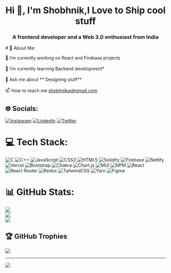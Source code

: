 
<h1 align="center">Hi 👋, I'm Shobhnik,I Love to Ship cool stuff</h1>
<h3 align="center">A frontend developer and a Web 3.0 enthusiast from India</h3>
# 💫 About Me:

🔭 I’m currently working on React and Firebase projects<br><br>🌱 I’m currently learning Backend development*<br><br>💬 Ask me about ** Designing stuff**<br><br>📫 How to reach me shobhnikw@gmail.com


## 🌐 Socials:
[![Instagram](https://img.shields.io/badge/Instagram-%23E4405F.svg?logo=Instagram&logoColor=white)](https://instagram.com/Shobhnik__13) [![LinkedIn](https://img.shields.io/badge/LinkedIn-%230077B5.svg?logo=linkedin&logoColor=white)](https://www.linkedin.com/in/shobhnik-wadhwa-9986b6203/) [![Twitter](https://img.shields.io/badge/Twitter-%231DA1F2.svg?logo=Twitter&logoColor=white)](https://twitter.com/Shobhnik__13) 

# 💻 Tech Stack:
![C](https://img.shields.io/badge/c-%2300599C.svg?style=for-the-badge&logo=c&logoColor=white) ![C++](https://img.shields.io/badge/c++-%2300599C.svg?style=for-the-badge&logo=c%2B%2B&logoColor=white) ![JavaScript](https://img.shields.io/badge/javascript-%23323330.svg?style=for-the-badge&logo=javascript&logoColor=%23F7DF1E) ![CSS3](https://img.shields.io/badge/css3-%231572B6.svg?style=for-the-badge&logo=css3&logoColor=white) ![HTML5](https://img.shields.io/badge/html5-%23E34F26.svg?style=for-the-badge&logo=html5&logoColor=white) ![Solidity](https://img.shields.io/badge/Solidity-%23363636.svg?style=for-the-badge&logo=solidity&logoColor=white) ![Firebase](https://img.shields.io/badge/firebase-%23039BE5.svg?style=for-the-badge&logo=firebase) ![Netlify](https://img.shields.io/badge/netlify-%23000000.svg?style=for-the-badge&logo=netlify&logoColor=#00C7B7) ![Vercel](https://img.shields.io/badge/vercel-%23000000.svg?style=for-the-badge&logo=vercel&logoColor=white) ![Bootstrap](https://img.shields.io/badge/bootstrap-%23563D7C.svg?style=for-the-badge&logo=bootstrap&logoColor=white) ![Chakra](https://img.shields.io/badge/chakra-%234ED1C5.svg?style=for-the-badge&logo=chakraui&logoColor=white) ![Chart.js](https://img.shields.io/badge/chart.js-F5788D.svg?style=for-the-badge&logo=chart.js&logoColor=white) ![MUI](https://img.shields.io/badge/MUI-%230081CB.svg?style=for-the-badge&logo=material-ui&logoColor=white) ![NPM](https://img.shields.io/badge/NPM-%23000000.svg?style=for-the-badge&logo=npm&logoColor=white) ![React](https://img.shields.io/badge/react-%2320232a.svg?style=for-the-badge&logo=react&logoColor=%2361DAFB) ![React Router](https://img.shields.io/badge/React_Router-CA4245?style=for-the-badge&logo=react-router&logoColor=white) ![Redux](https://img.shields.io/badge/redux-%23593d88.svg?style=for-the-badge&logo=redux&logoColor=white) ![TailwindCSS](https://img.shields.io/badge/tailwindcss-%2338B2AC.svg?style=for-the-badge&logo=tailwind-css&logoColor=white) ![Yarn](https://img.shields.io/badge/yarn-%232C8EBB.svg?style=for-the-badge&logo=yarn&logoColor=white) 	![Figma](https://img.shields.io/badge/figma-%23F24E1E.svg?style=for-the-badge&logo=figma&logoColor=white)
# 📊 GitHub Stats:
![](https://github-readme-stats.vercel.app/api?username=Shobhnik13&theme=react&hide_border=false&include_all_commits=true&count_private=true)<br/>
![](https://github-readme-streak-stats.herokuapp.com/?user=Shobhnik13&theme=react&hide_border=false)<br/>
![](https://github-readme-stats.vercel.app/api/top-langs/?username=Shobhnik13&theme=react&hide_border=false&include_all_commits=true&count_private=true&layout=compact)

## 🏆 GitHub Trophies
![](https://github-profile-trophy.vercel.app/?username=Shobhnik13&theme=tokyonight&no-frame=false&no-bg=true&margin-w=4)

---
[![](https://visitcount.itsvg.in/api?id=Shobhnik13&icon=0&color=3)](https://visitcount.itsvg.in)

<!-- Proudly created with GPRM ( https://gprm.itsvg.in ) -->


